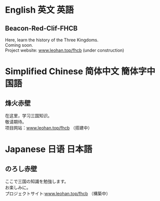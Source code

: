 # English 英文 英語
## Beacon-Red-Clif-FHCB
Here, learn the history of the Three Kingdoms.  
Coming soon.  
Project website: www.leohan.top/fhcb (under construction)  

# Simplified Chinese 简体中文 簡体字中国語
## 烽火赤壁
在这里，学习三国知识。  
敬请期待。  
项目网站：www.leohan.top/fhcb （搭建中）  

# Japanese 日语 日本語
## のろし赤壁
ここで三国の知識を勉強します。  
お楽しみに。  
プロジェクトサイト:www.leohan.top/fhcb （構築中）  
